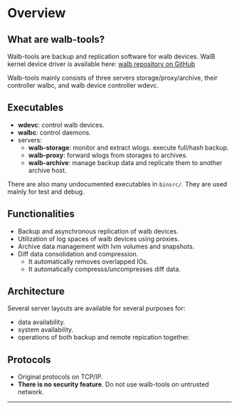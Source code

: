 # Overview

## What are walb-tools?

Walb-tools are backup and replication software for walb devices.
WalB kernel device driver is available here:
[walb repository on GitHub](https://github.com/walb-linux/walb-driver/)

Walb-tools mainly consists of three servers storage/proxy/archive,
their controller walbc, and walb device controller wdevc.

## Executables

- **wdevc**: control walb devices.
- **walbc**: control daemons.
- servers:
  - **walb-storage**: monitor and extract wlogs. execute full/hash backup.
  - **walb-proxy**: forward wlogs from storages to archives.
  - **walb-archive**: manage backup data and replicate them to another archive host.

There are also many undocumented executables in `binsrc/`.
They are used mainly for test and debug.

## Functionalities

- Backup and asynchronous replication of walb devices.
- Utilization of log spaces of walb devices using proxies.
- Archive data management with lvm volumes and snapshots.
- Diff data consolidation and compression.
  - It automatically removes overlapped IOs.
  - It automatically compresss/uncompresses diff data.

## Architecture

Several server layouts are available for several purposes for:

- data availability.
- system availability.
- operations of both backup and remote repication together.

## Protocols

- Original protocols on TCP/IP.
- **There is no security feature**.
  Do not use walb-tools on untrusted network.

-----
